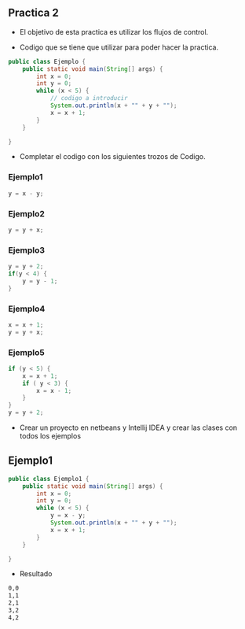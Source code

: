 ## Practica 2
- El objetivo de esta practica es utilizar los flujos de control.

- Codigo que se tiene que utilizar para poder hacer la practica.

```java
public class Ejemplo {
    public static void main(String[] args) {
        int x = 0;
        int y = 0;
        while (x < 5) {
            // codigo a introducir
            System.out.println(x + "" + y + "");
            x = x + 1;
        }
    }

}
```
- Completar el codigo con los siguientes trozos de Codigo.
### Ejemplo1
```java
y = x - y;
```
### Ejemplo2
```java
y = y + x;
```
### Ejemplo3
```java
y = y + 2;
if(y < 4) {
    y = y - 1;
}
```
### Ejemplo4
```java
x = x + 1;
y = y + x;
```
### Ejemplo5
```java
if (y < 5) {
    x = x + 1;
    if ( y < 3) {
        x = x - 1;
    }
}
y = y + 2;
```

- Crear un proyecto en netbeans y Intellij IDEA y crear las clases con todos los ejemplos
## Ejemplo1 
```java
public class Ejemplo1 {
    public static void main(String[] args) {
        int x = 0;
        int y = 0;
        while (x < 5) {
            y = x - y;
            System.out.println(x + "" + y + "");
            x = x + 1;
        }
    }

}
```
- Resultado
```bash
0,0
1,1
2,1
3,2
4,2
```